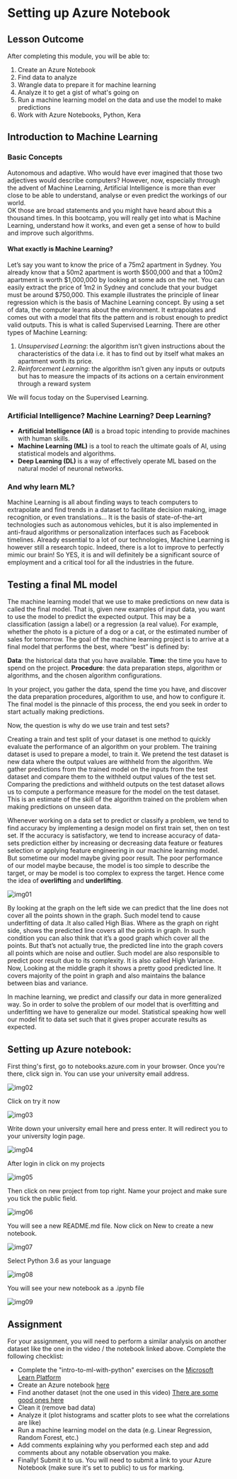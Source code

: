 # Setting up Azure Notebook

## Lesson Outcome
After completing this module, you will be able to:
1. Create an Azure Notebook 
2. Find data to analyze 
3. Wrangle data to prepare it for machine learning 
4. Analyze it to get a gist of what's going on 
5. Run a machine learning model on the data and use the model to make predictions 
6. Work with Azure Notebooks, Python, Kera 

## Introduction to Machine Learning
### Basic Concepts 
Autonomous and adaptive. Who would have ever imagined that those two adjectives would describe computers? However, now, especially through the advent of Machine Learning, Artificial Intelligence is more than ever close to be able to understand, analyse or even predict the workings of our world.  
OK those are broad statements and you might have heard about this a thousand times. In this bootcamp, you will really get into what is Machine Learning, understand how it works, and even get a sense of how to build and improve such algorithms. 
#### What exactly is Machine Learning?
Let’s say you want to know the price of a 75m2 apartment in Sydney. You already know that a 50m2 apartment is worth $500,000 and that a 100m2 apartment is worth $1,000,000 by looking at some ads on the net. You can easily extract the price of 1m2 in Sydney and conclude that your budget must be around $750,000. 
This example illustrates the principle of linear regression which is the basis of Machine Learning concept. By using a set of data, the computer learns about the environment. It extrapolates and comes out with a model that fits the pattern and is robust enough to predict valid outputs. This is what is called Supervised Learning. 
There are other types of Machine Learning: 
1. _Unsupervised Learning_: the algorithm isn’t given instructions about the characteristics of the data i.e. it has to find out by itself what makes an apartment worth its price. 
2. _Reinforcement Learning_: the algorithm isn’t given any inputs or outputs but has to measure the impacts of its actions on a certain environment through a reward system 

We will focus today on the Supervised Learning. 

### Artificial Intelligence? Machine Learning? Deep Learning?  
- **Artificial Intelligence (AI)** is a broad topic intending to provide machines with human skills. 
- **Machine Learning (ML)** is a tool to reach the ultimate goals of AI, using statistical models and algorithms. 
- **Deep Learning (DL)** is a way of effectively operate ML based on the natural model of neuronal networks. 

### And why learn ML? 
Machine Learning is all about finding ways to teach computers to extrapolate and find trends in a dataset to facilitate decision making, image recognition, or even translations… It is the basis of state-of-the-art technologies such as autonomous vehicles, but it is also implemented in anti-fraud algorithms or personalization interfaces such as Facebook timelines. 
Already essential to a lot of our technologies, Machine Learning is however still a research topic.	Indeed, there is a lot to improve to perfectly mimic our brain! So YES, it is and will definitely be a significant source of employment and a critical tool for all the industries in the future. 

## Testing a final ML model
The machine learning model that we use to make predictions on new data is called the final model. That is, given new examples of input data, you want to use the model to predict the expected output. This may be a classification (assign a label) or a regression (a real value). For example, whether the photo is a picture of a dog or a cat, or the estimated number of sales for tomorrow. The goal of the machine learning project is to arrive at a final model that performs the best, where “best” is defined by: 

**Data**: the historical data that you have available. 
**Time**: the time you have to spend on the project. 
**Procedure**: the data preparation steps, algorithm or algorithms, and the chosen algorithm configurations. 

In your project, you gather the data, spend the time you have, and discover the data preparation procedures, algorithm to use, and how to configure it. The final model is the pinnacle of this process, the end you seek in order to start actually making predictions. 

Now, the question is why do we use train and test sets? 

Creating a train and test split of your dataset is one method to quickly evaluate the performance of an algorithm on your problem. The training dataset is used to prepare a model, to train it. We pretend the test dataset is new data where the output values are withheld from the algorithm. We gather predictions from the trained model on the inputs from the test dataset and compare them to the withheld output values of the test set. Comparing the predictions and withheld outputs on the test dataset allows us to compute a performance measure for the model on the test dataset. This is an estimate of the skill of the algorithm trained on the problem when making predictions on unseen data. 

Whenever working on a data set to predict or classify a problem, we tend to find accuracy by implementing a design model on first train set, then on test set. If the accuracy is satisfactory, we tend to increase accuracy of data-sets prediction either by increasing or decreasing data feature or features selection or applying feature engineering in our machine learning model. But sometime our model maybe giving poor result. The poor performance of our model maybe because, the model is too simple to describe the target, or may be model is too complex to express the target. Hence come the idea of **overlifting** and **underlifting**.

![img01](https://github.com/AUMSA/2020-MSA-content/blob/master/AI%20%26%20Advanced%20Analytics/Setting%20up%20Azure%20Notebook/img/img01.png)

By looking at the graph on the left side we can predict that the line does not cover all the points shown in the graph. Such model tend to cause underfitting of data .It also called High Bias. Where as the graph on right side, shows the predicted line covers all the points in graph. In such condition you can also think that it’s a good graph which cover all the points. But that’s not actually true, the predicted line into the graph covers all points which are noise and outlier. Such model are also responsible to predict poor result due to its complexity. It is also called High Variance. Now, Looking at the middle graph it shows a pretty good predicted line. It covers majority of the point in graph and also maintains the balance between bias and variance. 

In machine learning, we predict and classify our data in more generalized way. So in order to solve the problem of our model that is overfitting and underfitting we have to generalize our model. Statistical speaking how well our model fit to data set such that it gives proper accurate results as expected. 

## Setting up Azure notebook: 
First thing's first, go to notebooks.azure.com in your browser. Once you're there, click sign in. You can use your university email address. 

![img02](https://github.com/AUMSA/2020-MSA-content/blob/master/AI%20%26%20Advanced%20Analytics/Setting%20up%20Azure%20Notebook/img/img02.png)

Click on try it now 

![img03](https://github.com/AUMSA/2020-MSA-content/blob/master/AI%20%26%20Advanced%20Analytics/Setting%20up%20Azure%20Notebook/img/img03.png)

Write down your university email here and press enter. It will redirect you to your university login page. 

![img04](https://github.com/AUMSA/2020-MSA-content/blob/master/AI%20%26%20Advanced%20Analytics/Setting%20up%20Azure%20Notebook/img/img04.png)

After login in click on my projects 

![img05](https://github.com/AUMSA/2020-MSA-content/blob/master/AI%20%26%20Advanced%20Analytics/Setting%20up%20Azure%20Notebook/img/img05.png)

Then click on new project from top right. Name your project and make sure you tick the public field. 

![img06](https://github.com/AUMSA/2020-MSA-content/blob/master/AI%20%26%20Advanced%20Analytics/Setting%20up%20Azure%20Notebook/img/img06.png)

You will see a new README.md file. Now click on New to create a new notebook. 

![img07](https://github.com/AUMSA/2020-MSA-content/blob/master/AI%20%26%20Advanced%20Analytics/Setting%20up%20Azure%20Notebook/img/img07.png)

Select Python 3.6 as your language 

![img08](https://github.com/AUMSA/2020-MSA-content/blob/master/AI%20%26%20Advanced%20Analytics/Setting%20up%20Azure%20Notebook/img/img08.png)

You will see your new notebook as a .ipynb file 

![img09](https://github.com/AUMSA/2020-MSA-content/blob/master/AI%20%26%20Advanced%20Analytics/Setting%20up%20Azure%20Notebook/img/img09.png)

## Assignment
For your assignment, you will need to perform a similar analysis on another dataset like the one in the video / the notebook linked above. Complete the following checklist: 
 
- Complete the "intro-to-ml-with-python" exercises on the [Microsoft Learn Platform](https://docs.microsoft.com/en-gb/learn/paths/intro-to-ml-with-python/)
- Create an Azure notebook [here](https://notebooks.azure.com/) 
- Find another dataset (not the one used in this video) [There are some good ones here]( https://archive.ics.uci.edu/ml/datasets.php)
- Clean it (remove bad data) 
- Analyze it (plot histograms and scatter plots to see what the correlations are like) 
- Run a machine learning model on the data (e.g. Linear Regression, Random Forest, etc.) 
- Add comments explaining why you performed each step and add comments about any notable observation you make. 
- Finally! Submit it to us. You will need to submit a link to your Azure Notebook (make sure it's set to public) to us for marking. 
